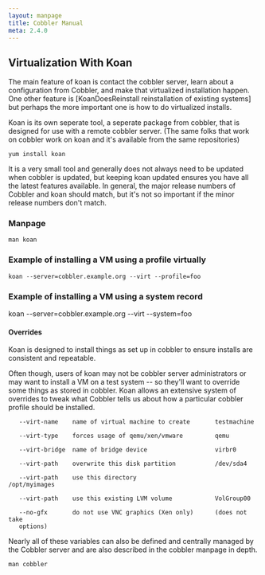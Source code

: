 ```yaml
---
layout: manpage
title: Cobbler Manual
meta: 2.4.0
---
```

## Virtualization With Koan 

The main feature of koan is contact the cobbler server, learn about a configuration from Cobbler, and make that virtualized installation happen.  One other feature is [KoanDoesReinstall reinstallation of existing systems] but perhaps the more important one is how to do virtualized installs. 

Koan is its own seperate tool, a seperate package from cobbler, that is designed for use with a remote cobbler server.   (The same folks that work on cobbler work on koan and it's available from the same repositories)

    yum install koan

It is a very small tool and generally does not always need to be updated when cobbler is updated, but keeping koan updated ensures you have all the latest features available.
In general, the major release numbers of Cobbler and koan should match, but it's not so important if the minor release numbers don't match.

### Manpage 

    man koan

### Example of installing a VM using a profile virtually 


    koan --server=cobbler.example.org --virt --profile=foo


### Example of installing a VM using a system record


   koan --server=cobbler.example.org --virt --system=foo 


#### Overrides

Koan is designed to install things as set up in cobbler to ensure installs are consistent and repeatable.

Often though, users of koan may not be cobbler server administrators or may want to install a VM on a test system -- so they'll want to override
some things as stored in cobbler.  Koan allows an extensive system of overrides to tweak what Cobbler tells us about how a particular cobbler profile should be installed.



       --virt-name    name of virtual machine to create       testmachine

       --virt-type    forces usage of qemu/xen/vmware         qemu

       --virt-bridge  name of bridge device                   virbr0

       --virt-path    overwrite this disk partition           /dev/sda4

       --virt-path    use this directory                      /opt/myimages

       --virt-path    use this existing LVM volume            VolGroup00

       --no-gfx       do not use VNC graphics (Xen only)      (does not take
       options)


Nearly all of these variables can also be defined and centrally managed
by the Cobbler server and are also described in the cobbler manpage in depth.

    man cobbler

